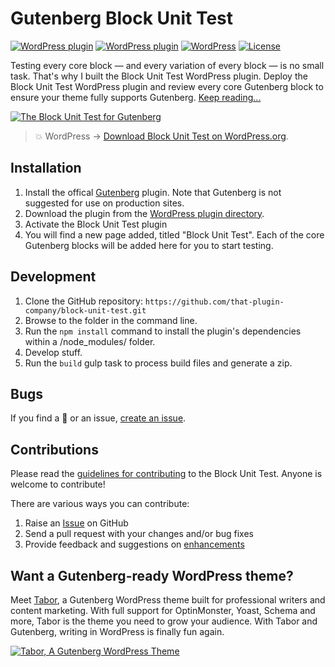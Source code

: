 # Gutenberg Block Unit Test

[![WordPress plugin](https://img.shields.io/wordpress/plugin/dt/block-unit-test.svg?style=flat)](https://wordpress.org/plugins/block-unit-test/) [![WordPress plugin](https://img.shields.io/wordpress/plugin/v/block-unit-test.svg?style=flat)](https://wordpress.org/plugins/block-unit-test/) [![WordPress](https://img.shields.io/wordpress/v/block-unit-test.svg?style=flat)]() [![License](https://img.shields.io/badge/license-GPL--3.0%2B-red.svg)](https://github.com/richtabor/block-unit-test/blob/master/license.txt)

Testing every core block — and every variation of every block — is no small task. That's why I built the Block Unit Test WordPress plugin. Deploy the Block Unit Test WordPress plugin and review every core Gutenberg block to ensure your theme fully supports Gutenberg. [Keep reading...](https://richtabor.com/block-unit-test/)

[![The Block Unit Test for Gutenberg](https://user-images.githubusercontent.com/1813435/41507905-af74a83c-7209-11e8-9621-264795f76966.jpg)](https://richtabor.com/block-unit-test?utm_medium=block-unit-tes-github&utm_source=readme&utm_campaign=readme&utm_content=banner)

> 💥 WordPress → [Download Block Unit Test on WordPress.org](https://wordpress.org/plugins/block-unit-test/).

## Installation ##

1. Install the offical [Gutenberg](https://wordpress.org/plugins/gutenberg/) plugin. Note that Gutenberg is not suggested for use on production sites.
2. Download the plugin from the [WordPress plugin directory](https://wordpress.org/plugins/block-unit-test/).
3. Activate the Block Unit Test plugin
4. You will find a new page added, titled "Block Unit Test". Each of the core Gutenberg blocks will be added here for you to start testing.

## Development ##
1. Clone the GitHub repository: `https://github.com/that-plugin-company/block-unit-test.git`
2. Browse to the folder in the command line.
3. Run the `npm install` command to install the plugin's dependencies within a /node_modules/ folder.
4. Develop stuff.
5. Run the `build` gulp task to process build files and generate a zip.

## Bugs ##
If you find a 🐞 or an issue, [create an issue](https://github.com/thatplugincompany/block-unit-test/issues/new).

## Contributions ##
Please read the [guidelines for contributing](https://github.com/thatplugincompany/block-unit-test/blob/master/CONTRIBUTING.md) to the Block Unit Test. Anyone is welcome to contribute!

There are various ways you can contribute:

1. Raise an [Issue](https://github.com/thatplugincompany/block-unit-test/issues/new) on GitHub
2. Send a pull request with your changes and/or bug fixes
3. Provide feedback and suggestions on [enhancements](https://github.com/thatplugincompany/block-unit-test/issues?direction=desc&labels=Enhancement&page=1&sort=created&state=open)

## Want a Gutenberg-ready WordPress theme?
Meet [Tabor](https://themebeans.com/themes/tabor), a Gutenberg WordPress theme built for professional writers and content marketing. With full support for OptinMonster, Yoast, Schema and more, Tabor is the theme you need to grow your audience. With Tabor and Gutenberg, writing in WordPress is finally fun again.

[![Tabor, A Gutenberg WordPress Theme](https://user-images.githubusercontent.com/1813435/41507963-cf747364-720a-11e8-8e10-9e826c0107ac.jpg)](https://themebeans.com/themes/tabor?utm_medium=block-unit-tes-github&utm_source=readme&utm_campaign=readme&utm_content=banner)
